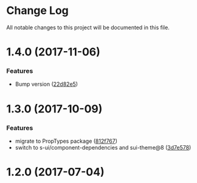 # Change Log

All notable changes to this project will be documented in this file.

<a name="1.4.0"></a>
# 1.4.0 (2017-11-06)


### Features

* Bump version ([22d82e5](https://github.com/SUI-Components/sui-components/commit/22d82e5))



<a name="1.3.0"></a>
# 1.3.0 (2017-10-09)


### Features

* migrate to PropTypes package ([812f767](https://github.com/SUI-Components/sui-components/commit/812f767))
* switch to s-ui/component-dependencies and sui-theme@8 ([3d7e578](https://github.com/SUI-Components/sui-components/commit/3d7e578))



<a name="1.2.0"></a>
# 1.2.0 (2017-07-04)



